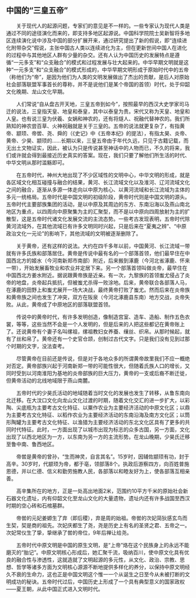 ## 中国的“三皇五帝”

　　关于现代人的起源问题，专家们的意见是不一样的。一些专家认为现代人类是通过不同的途径演化而来的，即支持多地区起源说。中国科学院院士吴新智将多地区连续演化说中涉及中国的部分扩展开来，通过研究提出了新的假说，即“连续进化附带杂交”假说，主张中国古人类以连续进化为主，但在更新世间中国人在进化的过程中与其他地区人群有少量的杂交。还有人认为中国历史的发展特点是遵循“一元多支”和“众支融合”的模式和过程发展与壮大起来的。中华早期文明就是这种“一元多支”和“众支融合”的模式形成的，中华早期文明形成于原始时代中的五帝（称他们为“帝”，是因为他们为人类的文明发展做出了杰出的贡献，是后人对原始社会部落联盟军事首长的尊称，并不是说他们是某个帝国的首领）时代，处于仰韶文化晚期、龙山文化早期。

　　人们常说“自从盘古开天地，三皇五帝到如今”，按照最早的西汉大史学家司马迁的说法，三皇指天皇、地皇和泰皇，其中以泰皇为贵。宋代又称为天皇、地皇和人皇。也有说三皇为伏羲、女娲和神农的，还有将燧人、祝融代替神农的。我们所熟知的神农尝百草、火神祝融就是关于三皇的。五帝的说法就更复杂了，有指黄帝、颛顼、帝喾、尧、舜的（《史记》中《五帝本纪》的提法），有指太昊、炎帝、黄帝、少昊、颛顼的……长期以来，三皇五帝由于年代久远，只见于古籍记载，而无出土文物证实，因此，被认为只是传说甚至神话中的人物而已，不久的将来，我们或许就会得到最接近历史真实的答案。现在，我们只要了解他们所生活的时代、中华文明从那时滥觞即可。

　　在五帝时代，神州大地出现了不少区域性的文明中心，中华文明的形成，就是各区域文化相互碰撞与融合的结果，黄河、长江流域文化以及淮河、辽河流域文化之间的融合，逐渐从多源一体走向以中原为核心、以黄河流域和长江流域为主体的多元一统格局。五帝时代是中国文明的初级阶段，黄帝时代则是中国文明的源头。五帝时代主要部族集团的活动，是以中原及其周边的东方、东南沿海以及燕山南北地区为重点，以四周向中原聚集为主的汇聚型，而不是以中原向四周放射为主的扩散型，这是五帝时代诸文化发展交流的主流态势。一些考古发现表明，五帝时代除黄河流域外，在其他流域已有许多文明同时兴起，只是后来在“夏夷之辨”、“中原政治文化一元论”的影响下，其他流域的文明被逐渐删除了。

　　关于黄帝，还有这样的说法。大约在四千多年以前，中国黄河、长江流域一带就有许多氏族和部落居住。黄帝是传说中最有名的一个部落首领，他们最早住在中国西北方的姬水（今河南新郑市南部）附近，后来搬到涿鹿（今河北省涿鹿、怀来一带），开始发展畜牧业和农业并定居下来。另一个部落首领叫做炎帝，最早住在中国西北方姜水附近。据说跟黄帝族是近亲。有一次，九黎族的首领蚩尤侵占了炎帝的地盘，炎帝起兵抵抗，但被蚩尤杀得一败涂地。后来，黄帝联合各部落人马，在涿鹿的田野上和蚩尤展开一场大决战，最终黄帝打败了蚩尤。然而后来在炎帝族和黄帝族之间也发生了冲突，双方在阪泉（今河北涿鹿县东南）地方交战，炎帝失败。从此，黄帝成了中原地区的部落联盟首领。

　　传说中的黄帝时代，有许多发明创造，像制造宫室、造车、造船、制作五色衣裳，等等，这些当然不会是一个人发明的，但是后来的人把这些都记在黄帝账上了。还说黄帝有个妻子名叫缧祖，缧祖教妇女养蚕、缫丝、织帛。从那时候起，就有了丝和帛了。黄帝还有一个史官仓颉，创制过古代文字。只是我们没有见到过那个时期的文字，没法查考。

　　尽管黄帝在目前还是传说，但是对于各地众多的所谓黄帝故里我们不应一概绝对否定。黄帝部族兴起于河南新郑一带的可能性很大，但随着氏族人口的增长，又同时受到以河南淮阳为基地的炎帝部族的巨大压力，黄帝的一支或后裔不断迁徙，但黄帝活动的北线地域限于燕山南麓。

　　五帝时代的少昊氏活动的地域随着当时文化的发展也发生了转移，从鲁东南向北迁移。在大汶口文化向龙山文化过渡的时期，随着文化交汇的进一步扩大，以彩陶、尖底瓶为主要考古文化特征、以粟作农业为主要经济活动的中原文化区；以鼎为主要考古文化特征、以稻作农业为主要经济活动的东南沿海及南方文化区；以筒形陶罐为主要考古文化特征、以渔猎为主要经济活动的东北文化区具有了更多的共同时代特征。此时，一方面出现了以城市出现为标志的众多古国，另一方面，文化出现了以西北地区为一方，以东南为另一方的主流形势。在龙山晚期，少昊氏迁移至鲁中南、鲁西地区。

　　帝喾是黄帝的曾孙，“生而神灵，自言其名”。15岁时，因辅佐颛顼有功，封于高辛。30岁时，代颛顼为帝，都于亳，领部落8个。执政后游察四方，向百姓普施恩德，并以仁德、信义和勤劳施教人民，各部落以和睦友好为上，使各部落互相亲善。

　　高辛集所在的地方，正是一处高出地面2米，范围约10平方千米的原始社会新石器文化遗址，内有仰韶文化至龙山文化的大量遗物，遗址内还有许多战国至西汉时期的空心砖和石棺墓群。

　　帝喾的元妃姜嫄生了弃（即后稷），弃是周的始祖。帝喾的次妃简狄感玄鸟而生契，契是商的祖先。次妃庆都生了尧，尧是历史上有名的圣贤之君、五帝之一。次妃常仪生了挚，挚继承了喾的帝位，9年后禅让给尧。

　　五帝时代中原文明是中国的原生文明，是“上帝”烙在这个民族身上的永远不能磨灭的“胎记”。中原文明核心形成后，她汇聚千流，吸纳百川，使中原文化具有优良的融合性与渗透性，这就造就了文明起源的多元性，从文化、政治、宗教、思想、哲学等诸多方面为文明核心源源不断地提供多样化的养分，以保持中原文明经久不衰的生命力，这也正是中国文明这个惟一一个从诞生之日至今从未被打断的文明成功的秘诀。五帝时代过后，中国历史上形成了一个具有典型意义的国家政权——夏王朝，从此中国正式进入文明时代。
